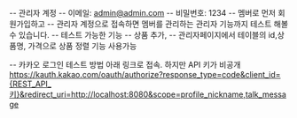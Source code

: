 -- 관리자 계정
-- 이메일: admin@admin.com
-- 비밀번호: 1234
-- 멤버로 먼저 회원가입하고
-- 관리자 계정으로 접속하면 멤버를 관리하는 관리자 기능까지 테스트 해볼 수 있습니다.
-- 테스트 가능한 기능
-- 상품 추가, 
-- 관리자페이지에서 테이블의 id,상품명, 가격으로 상품 정렬 기능 사용가능

-- 카카오 로그인
테스트 방법 아래 링크로 접속. 하지만 API 키가 비공개
https://kauth.kakao.com/oauth/authorize?response_type=code&client_id={REST_API_키}&redirect_uri=http://localhost:8080&scope=profile_nickname,talk_message
